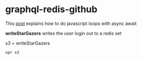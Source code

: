 # graphql-redis-github

This
[post](https://blog.lavrton.com/javascript-loops-how-to-handle-async-await-6252dd3c795)
explains how to do javascript loops with async await

**writeStarGazers** writes the user login out to a redis set

s3 = writeStarGazers

```
npr s3
```
